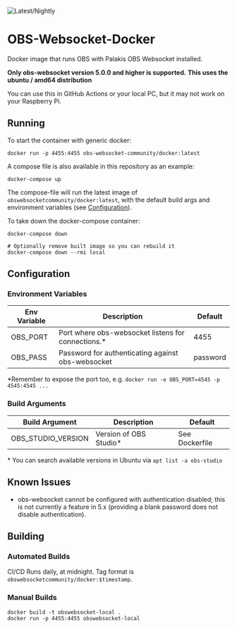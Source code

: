 ![Latest/Nightly](https://github.com/obs-websocket-community-projects/obs-websocket-docker/actions/workflows/docker-latest.yml/badge.svg)

# OBS-Websocket-Docker

Docker image that runs OBS with Palakis OBS Websocket installed.

**Only obs-websocket version 5.0.0 and higher is supported.**
**This uses the ubuntu / amd64 distribution**

You can use this in GitHub Actions or your local PC, but it may not work on your Raspberry Pi.

## Running

To start the container with generic docker:

```
docker run -p 4455:4455 obs-websocket-community/docker:latest
```

A compose file is also available in this repository as an example:

```
docker-compose up
```

The compose-file will run the latest image of `obswebsocketcommunity/docker:latest`, with the default build args and environment variables (see [Configuration](#Configuration)).

To take down the docker-compose container:

```
docker-compose down

# Optionally remove built image so you can rebuild it
docker-compose down --rmi local
```

## Configuration

### Environment Variables

| Env Variable | Description                                         | Default  |
| ------------ | --------------------------------------------------- | -------- |
| OBS_PORT     | Port where obs-websocket listens for connections.\* | 4455     |
| OBS_PASS     | Password for authenticating against obs-websocket   | password |

\*Remember to expose the port too, e.g. `docker run -e OBS_PORT=4545 -p 4545:4545 ...`

### Build Arguments

| Build Argument     | Description             | Default        |
| ------------------ | ----------------------- | -------------- |
| OBS_STUDIO_VERSION | Version of OBS Studio\* | See Dockerfile |

\* You can search available versions in Ubuntu via `apt list -a obs-studio`

## Known Issues

- obs-websocket cannot be configured with authentication disabled; this is not currently a feature in 5.x (providing a blank password does not disable authentication).

## Building

### Automated Builds

CI/CD Runs daily, at midnight.
Tag format is `obswebsocketcommunity/docker:$timestamp`.

### Manual Builds

```
docker build -t obswebsocket-local .
docker run -p 4455:4455 obswebsocket-local
```
